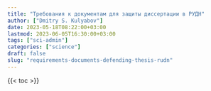 ```yaml
---
title: "Требования к документам для защиты диссертации в РУДН"
author: ["Dmitry S. Kulyabov"]
date: 2023-05-18T08:22:00+03:00
lastmod: 2023-06-05T16:30:00+03:00
tags: ["sci-admin"]
categories: ["science"]
draft: false
slug: "requirements-documents-defending-thesis-rudn"
---
```


<!--more-->

{{< toc >}}
